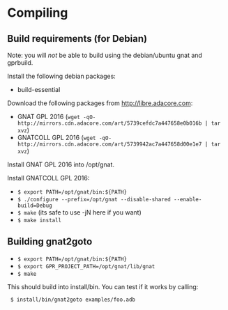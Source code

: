 # Compiling

## Build requirements (for Debian)

Note: you will *not* be able to build using the debian/ubuntu gnat and gprbuild.

Install the following debian packages:
  - build-essential

Download the following packages from http://libre.adacore.com:
  - GNAT GPL 2016 (`wget -qO- http://mirrors.cdn.adacore.com/art/5739cefdc7a447658e0b016b | tar xvz`)
  - GNATCOLL GPL 2016 (`wget -qO- http://mirrors.cdn.adacore.com/art/5739942ac7a447658d00e1e7 | tar xvz`)

Install GNAT GPL 2016 into /opt/gnat.

Install GNATCOLL GPL 2016:
  - `$ export PATH=/opt/gnat/bin:${PATH}`
  - `$ ./configure --prefix=/opt/gnat --disable-shared --enable-build=Debug`
  - `$ make` (its safe to use -jN here if you want)
  - `$ make install`

## Building gnat2goto

  - `$ export PATH=/opt/gnat/bin:${PATH}`
  - `$ export GPR_PROJECT_PATH=/opt/gnat/lib/gnat`
  - `$ make`

This should build into install/bin. You can test if it works by calling:

` $ install/bin/gnat2goto examples/foo.adb`
